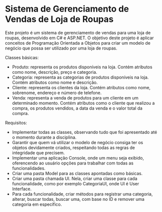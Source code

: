 # Sistema de Gerenciamento de Vendas de Loja de Roupas
Este projeto é um sistema de gerenciamento de vendas para uma loja de roupas, desenvolvido em C# e ASP.NET. O objetivo deste projeto é aplicar conceitos de Programação Orientada a Objetos para criar um modelo de negócio que possa ser utilizado por uma loja de roupas.

Classes básicas:
- Produto: representa os produtos disponíveis na loja. Contém atributos como nome, descrição, preço e categoria.
- Categoria: representa as categorias de produtos disponíveis na loja. Contém atributos como nome e descrição.
- Cliente: representa os clientes da loja. Contém atributos como nome, sobrenome, endereço e número de telefone.
- Venda: representa a venda de produtos para um cliente em um determinado momento. Contém atributos como o cliente que realizou a compra, os produtos vendidos, a data da venda e o valor total da compra.

Requisitos:
- Implementar todas as classes, observando tudo que foi apresentado até o momento durante a disciplina.
- Garantir que quem vá utilizar o modelo de negócio consiga ter os objetos devidamente criados, respeitando todas as regras de integridade que precisem.
- Implementar uma aplicação Console, onde um menu seja exibido, oferencendo ao usuário opções para trabalhar com todas as funcionalidades.
- Criar uma pasta Model para as classes apontadas como básicas.
- Criar uma pasta chamada UI. Nela, criar uma classe para cada funcionalidade, como por exemplo CategoriaUI, onde UI é User Interface.
- Para cada funcionalidade, criar métodos para registrar uma categoria, alterar, buscar todas, buscar uma, com base no ID e remover uma categoria em específico.
